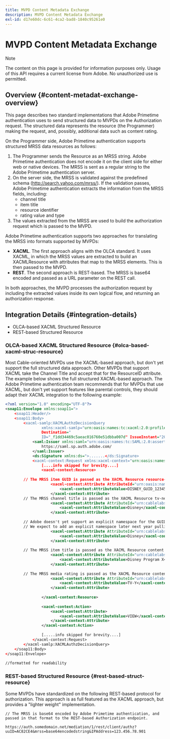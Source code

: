 ```yaml
---
title: MVPD Content Metadata Exchange
description: MVPD Content Metadata Exchange
exl-id: d17e60dc-6c61-4ca2-bad8-1840c95261e0
---
```

# MVPD Content Metadata Exchange

>[!NOTE]
>
>The content on this page is provided for information purposes only. Usage of this API requires a current license from Adobe. No unauthorized use is permitted.

## Overview {#content-metadat-exchange-overview}

This page describes two standard implementations that Adobe Primetime authentication uses to send structured data to MVPDs on the Authorization request.  The structured data represents the resource (the Programmer) making the request, and, possibly, additional data such as content rating. 

On the Programmer side, Adobe Primetime authentication supports structured MRSS data resources as follows:

1. The Programmer sends the Resource as an MRSS string. Adobe Primetime authentication does not encode it on the client side for either web or native devices. The MRSS is sent as a regular string to the Adobe Primetime authentication server.
1. On the server side, the MRSS is validated against the predefined schema (http://search.yahoo.com/mrss/).  If the validation passes, Adobe Primetime authentication extracts the information from the MRSS fields, including:
    * channel title
    * item title
    * resource identifier
    * rating value and type
1. The values extracted from the MRSS are used to build the authorization request which is passed to the MVPD. 

Adobe Primetime authentication supports two approaches for translating the MRSS into formats supported by MVPDs:

* **XACML**.  The first approach aligns with the OLCA standard.  It uses XACML, in which the MRSS values are extracted  to build an XACMLResource with attributes that map to the MRSS elements.  This is then passed to the MVPD.  
* **REST**.  The second approach is REST-based.  The MRSS is base64 encoded and passed as a URL parameter on the REST call.

In both approaches, the MVPD processes the authorization request by including the extracted values inside its own logical flow, and returning an authorization response. 

## Integration Details {#integration-details}

* OLCA-based XACML Structured Resource
* REST-based Structured Resource

### OLCA-based XACML Structured Resource {#olca-based-xacml-struc-resource}

Most Cable-oriented MVPDs use the XACML-based approach, but don't yet support the full structured data approach.  Other MVPDs that support XACML take the Channel Title and accept that for the ResourceID attribute. The example below shows the full structured XACML-based approach. The Adobe Primetime authentication team recommends that for MVPDs that use XACML, but don't yet support features like parental controls, they should adapt their XACML integration to the following example:

```XML
<?xml version="1.0" encoding="UTF-8"?>
<soap11:Envelope xmlns:soap11=">
    <soap11:Header/>
    <soap11:Body>
        <xacml-samlp:XACMLAuthzDecisionQuery
                xmlns:xacml-samlp="urn:oasis:names:tc:xacml:2.0:profile:saml2.0:v2:schema:protocol"
                Destination="
                ID="_f1dd34469c5aeac016760e51dbba007d" IssueInstant="2012-06-26T16:30:24.879Z" Version="2.0">
            <saml:Issuer xmlns:saml="urn:oasis:names:tc:SAML:2.0:assertion">
                https://saml.sp.auth.adobe.com/
            </saml:Issuer>
            <ds:Signature xmlns:ds=">.......</ds:Signature>
            <xacml-context:Request xmlns:xacml-context="urn:oasis:names:tc:xacml:2.0:context:schema:os">
                [....info skipped for brevity....]
                <xacml-context:Resource>
 
        // The MRSS item GUID is passed as the XACML Resource resource-id
                    <xacml-context:Attribute AttributeId="urn:oasis:names:tc:xacml:1.0:resource:resource-id">
                        <xacml-context:AttributeValue>DISNEY_GUID_12345</xacml-context:AttributeValue>
                    </xacml-context:Attribute>
        // The MRSS channel title is passed as the XACML Resource tv-network
                    <xacml-context:Attribute AttributeId="urn:cablelabs:ocla:1.0:attribute:content:tv-network">
                        <xacml-context:AttributeValue>Disney</xacml-context:AttributeValue>
                    </xacml-context:Attribute>
 
        // Adobe doesn't yet support an explicit namespace for the GUID, so we reuse the channel title as the GUID.  
        // We expect to add an explicit namespace later next year pulling it from the GUID scheme attribute.
                    <xacml-context:Attribute AttributeId="urn:cablelabs:ocla:1.0:attribute:content:id:namespace">
                        <xacml-context:AttributeValue>Disney</xacml-context:AttributeValue>
                    </xacml-context:Attribute>
 
        // The MRSS item title is passed as the XACML Resource content title
                    <xacml-context:Attribute AttributeId="urn:cablelabs:ocla:1.0:attribute:content:title">
                        <xacml-context:AttributeValue>Disney Program X</xacml-context:AttributeValue>
                    </xacml-context:Attribute>
 
        // The MRSS media rating is passed as the XACML Resource content rating 
                    <xacml-context:Attribute AttributeId="urn:cablelabs:ocla:1.0:attribute:content:rating:vchip">
                        <xacml-context:AttributeValue>TV-Y</xacml-context:AttributeValue>
                    </xacml-context:Attribute>
 
                </xacml-context:Resource>
 
                <xacml-context:Action>
                    <xacml-context:Attribute>
                        <xacml-context:AttributeValue>VIEW</xacml-context:AttributeValue>
                    </xacml-context:Attribute>
                </xacml-context:Action>
 
                [.....info skipped for brevity....]
            </xacml-context:Request>
        </xacml-samlp:XACMLAuthzDecisionQuery>
    </soap11:Body>
</soap11:Envelope>
 
//formatted for readability

```

### REST-based Structured Resource {#rest-based-struct-resource}

Some MVPDs have standardized on the following REST-based protocol for authorization. This approach is as full featured as the XACML approach, but provides a "lighter weight" implementation.   

`// The MRSS is base64 encoded by Adobe Primetime authentication, and passed in that format to the REST-based Authorization endpoint.`
 
`https://auth.somedomain.net/mediation/1/rest/client/authz?uuID=AC82CE4&mrss=base64encodedstring&IPAddress=123.456.78.901`

<!--
>[!RELATEDINFORMATION]
>* [User Metadata Exchange](/help/authentication/mvpd-user-metadata-exchng.md)
>* [Logout](/help/authentication/usecase-mvpd-logout.md)
>* [Programmer Integration Guide: Identifying Protected Resources](/help/authentication/identify-protected-resources.md)
>* [Programmer Integration Guide: User Metadata Exchange](/help/authentication/user-metadata.md)
-->
